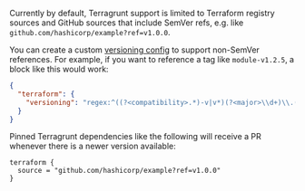 Currently by default, Terragrunt support is limited to Terraform registry sources and GitHub sources that include SemVer refs, e.g. like `github.com/hashicorp/example?ref=v1.0.0`.

You can create a custom [versioning config](/configuration-options/#versioning) to support non-SemVer references.
For example, if you want to reference a tag like `module-v1.2.5`, a block like this would work:

```json
{
  "terraform": {
    "versioning": "regex:^((?<compatibility>.*)-v|v*)(?<major>\\d+)\\.(?<minor>\\d+)\\.(?<patch>\\d+)$"
  }
}
```

Pinned Terragrunt dependencies like the following will receive a PR whenever there is a newer version available:

```hcl
terraform {
  source = "github.com/hashicorp/example?ref=v1.0.0"
}
```
